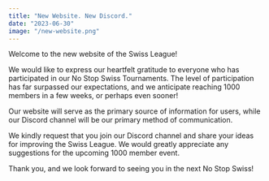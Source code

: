 ```yaml
---
title: "New Website. New Discord."
date: "2023-06-30"
image: "/new-website.png"
---
```


Welcome to the new website of the Swiss League!

We would like to express our heartfelt gratitude to everyone who has participated in our No Stop Swiss Tournaments. The level of participation has far surpassed our expectations, and we anticipate reaching 1000 members in a few weeks, or perhaps even sooner!

Our website will serve as the primary source of information for users, while our Discord channel will be our primary method of communication.

We kindly request that you join our Discord channel and share your ideas for improving the Swiss League. We would greatly appreciate any suggestions for the upcoming 1000 member event.

Thank you, and we look forward to seeing you in the next No Stop Swiss!

